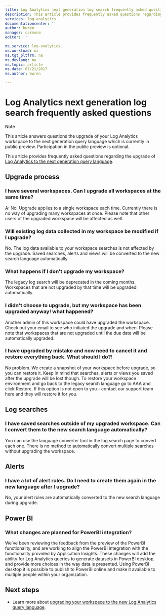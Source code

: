```yaml
---
title: Log Analytics next generation log search frequently asked questions | Microsoft Docs
description: This article provides frequently asked questions regarding the upgrade of Log Analytics to the next generation query language.
services: log-analytics
documentationcenter: ''
author: bwren
manager: carmonm
editor: ''

ms.service: log-analytics
ms.workload: na
ms.tgt_pltfrm: na
ms.devlang: na
ms.topic: article
ms.date: 07/21/2017
ms.author: bwren

---
```


# Log Analytics next generation log search frequently asked questions

> [!NOTE]
> This article answers questions the upgrade of your Log Analytics workspace to the next generation query language which is currently in public preview.  Participation in the public preview is optional.  

This article provides frequently asked questions regarding the upgrade of [Log Analytics to the next generation query language](log-analytics-log-search-upgrade.md).



## Upgrade process

### I have several workspaces. Can I upgrade all workspaces at the same time?  
A:  No.  Upgrade applies to a single workspace each time. Currently there is no way of upgrading many workspaces at once. Please note that other users of the upgraded workspace will be affected as well.  

### Will existing log data collected in my workspace be modified if I upgrade?  
No. The log data available to your workspace searches is not affected by the upgrade. Saved searches, alerts and views will be converted to the new search language automatically.  

### What happens if I don't upgrade my workspace?  
The legacy log search will be deprecated in the coming months. Workspaces that are not upgraded by that time will be upgraded automatically.

### I didn't choose to upgrade, but my workspace has been upgraded anyway! what happened?  
Another admin of this workspace could have upgraded the workspace. Check out your email to see who initiated the upgrade and when.  Please note that workspaces that are not upgraded until the due date will be automatically upgraded.  

### I have upgraded by mistake and now need to cancel it and restore everything back. What should I do?!  
No problem.  We create a snapshot of your workspace before upgrade, so you can restore it. Keep in mind that searches, alerts or views you saved after the upgrade will be lost though.  To restore your workspace environment and go back to the legacy search language go to AAA and click Restore. If this option is not open to you - contact our support team here and they will restore it for you.  



## Log searches

### I have saved searches outside of my upgraded workspace. Can I convert them to the new search language automatically? 
You can use the language converter tool in the log search page to convert each one.  There is no method to automatically convert multiple searches without upgrading the workspace.
  


## Alerts

### I have a lot of alert rules. Do I need to create them again in the new language after I upgrade?  
No, your alert rules are automatically converted to the new search language during upgrade.  
  
## Power BI

### What changes are planned for PowerBI integration?
We’ve been reviewing the feedback from the preview of the PowerBI functionality, and are working to align the PowerBI integration with the functionality provided by Application Insights.  These changes will add the ability for Log Analytics queries to generate datasets in PowerBI desktop, and provide more choices in the way data is presented. Using PowerBI desktop it is possible to publish to PowerBI online and make it available to multiple people within your organization.



## Next steps

- Learn more about [upgrading your workspace to the new Log Analytics query language](log-analytics-log-search-upgrade.md).